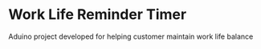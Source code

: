 # Work Life Reminder Timer
 Aduino project developed for helping customer maintain work life balance
